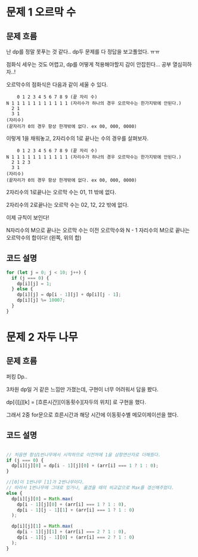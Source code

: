 # 문제 1 오르막 수

## 문제 흐름

난 dp를 정말 못푸는 것 같다.. dp두 문제를 다 정답을 보고풀었다. ㅠㅠ

점화식 세우는 것도 어렵고, dp를 어떻게 적용해야할지 감이 안잡힌다... 공부 열심히하자..!

오르막수의 점화식은 다음과 같이 세울 수 있다.

```
	0 1 2 3 4 5 6 7 8 9 (끝 자리 수)
N 1 1 1 1 1 1 1 1 1 1 1 (자리수가 하나의 경우 오르막수는 한가지밖에 안된다.)
  2 1
  3 1
(자리수)
(끝자리가 0의 경우 항상 한개밖에 없다. ex 00, 000, 0000)
```

이렇게 1을 채워놓고, 2자리수의 1로 끝나는 수의 경우를 살펴보자.

```
	0 1 2 3 4 5 6 7 8 9 (끝 자리 수)
N 1 1 1 1 1 1 1 1 1 1 1 (자리수가 하나의 경우 오르막수는 한가지밖에 안된다.)
  2 1 2 3
  3 1
(자리수)
(끝자리가 0의 경우 항상 한개밖에 없다. ex 00, 000, 0000)
```

2자리수의 1로끝나는 오르막 수는 01, 11 밖에 없다.

2자리수의 2로끝나는 오르막 수는 02, 12, 22 밖에 없다.

이제 규칙이 보인다!

N자리수의 M으로 끝나는 오르막 수는 이전 오르막수와 N - 1 자리수의 M으로 끝나는 오르막수의 합이다! (왼쪽, 위의 합)

## 코드 설명

```js
for (let j = 0; j < 10; j++) {
  if (j === 0) {
    dp[i][j] = 1;
  } else {
    dp[i][j] = dp[i - 1][j] + dp[i][j - 1];
    dp[i][j] %= 10007;
  }
}
```

# 문제 2 자두 나무

## 문제 흐름

퍼킹 Dp..

3차원 dp일 거 같은 느낌만 가졌는데, 구현이 너무 어려워서 답을 봤다.

dp[i][j][k] = [흐른시간][이동횟수][자두의 위치] 로 구현을 했다.

그래서 2중 for문으로 흐른시간과 해당 시간에 이동횟수별 메모이제이션을 했다.

## 코드 설명

```js

// 처음엔 항상1번나무에서 시작하므로 이전꺼에 1을 삼항연산자로 더해줬다.
if (j === 0) {
  dp[i][j][0] = dp[i - 1][j][0] + (arr[i] === 1 ? 1 : 0);
}

//[0]이 1번나무 [1]가 2번나무이다.
// 따라서 1번나무에 그대로 있거나, 옮겼을 때의 비교값으로 Max를 갱신해주었다.
else {
  dp[i][j][0] = Math.max(
    dp[i - 1][j][0] + (arr[i] === 1 ? 1 : 0),
    dp[i - 1][j - 1][1] + (arr[i] === 1 ? 1 : 0)
  );

  dp[i][j][1] = Math.max(
    dp[i - 1][j][1] + (arr[i] === 2 ? 1 : 0),
    dp[i - 1][j - 1][0] + (arr[i] === 2 ? 1 : 0)
  );
}
```
